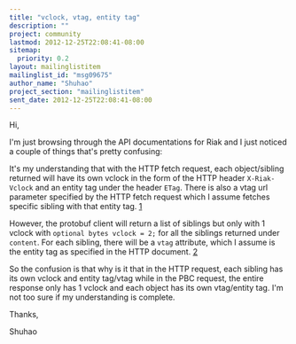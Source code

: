 ```yaml
---
title: "vclock, vtag, entity tag"
description: ""
project: community
lastmod: 2012-12-25T22:08:41-08:00
sitemap:
  priority: 0.2
layout: mailinglistitem
mailinglist_id: "msg09675"
author_name: "Shuhao"
project_section: "mailinglistitem"
sent_date: 2012-12-25T22:08:41-08:00
---
```


Hi,

I'm just browsing through the API documentations for Riak and I just 
noticed a couple of things that's pretty confusing:


It's my understanding that with the HTTP fetch request, each 
object/sibling returned will have its own vclock in the form of the HTTP 
header `X-Riak-Vclock` and an entity tag under the header `ETag`. There 
is also a vtag url parameter specified by the HTTP fetch request which I 
assume fetches specific sibling with that entity tag. [1]


[1]: 
http://docs.basho.com/riak/latest/references/apis/http/HTTP-Fetch-Object/


However, the protobuf client will return a list of siblings but only 
with 1 vclock with `optional bytes vclock = 2;` for all the siblings 
returned under `content`. For each sibling, there will be a `vtag` 
attribute, which I assume is the entity tag as specified in the HTTP 
document. [2]


[2]: 
http://docs.basho.com/riak/latest/references/apis/protocol-buffers/PBC-Fetch-Object/


So the confusion is that why is it that in the HTTP request, each 
sibling has its own vclock and entity tag/vtag while in the PBC request, 
the entire response only has 1 vclock and each object has its own 
vtag/entity tag. I'm not too sure if my understanding is complete.


Thanks,

Shuhao

